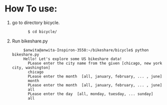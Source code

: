 
# How To use:

1. go to directory bicycle.

              $ cd bicycle/
              
2. Run bikeshare.py

            $anwita@anwita-Inspiron-3558:~/bikeshare/bicycle$ python bikeshare.py 
            Hello! Let's explore some US bikeshare data!
              PLease enter the city name from the given [chicago, new york city, washington]
              chicago
              PLease enter the month  [all, january, february, ... , june]
              month
              PLease enter the month  [all, january, february, ... , june]
              all
              PLease enter the day  [all, monday, tuesday, ... sunday]
              all
